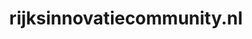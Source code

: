 ---
layout: post
title:  "rijksinnovatiecommunity.nl"
internal_url:  "/data/rijksinnovatiecommunity.nl.html"
categories: dutchgov
---